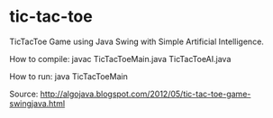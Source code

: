 tic-tac-toe
===========

TicTacToe Game using Java Swing with Simple Artificial Intelligence.

How to compile:
javac TicTacToeMain.java TicTacToeAI.java

How to run:
java TicTacToeMain

Source:
http://algojava.blogspot.com/2012/05/tic-tac-toe-game-swingjava.html
